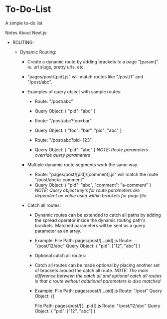 # To-Do-List

A simple to-do list

Notes About Next.js:

- ROUTING:

  - Dynamic Routing:

    - Create a dynamic route by adding brackets to a page "[param]". ie. url slugs, pretty urls, etc.
    - "pages/post/[pid].js" will match routes like "/post/1" and "/post/abc".

    - Examples of query object with sample routes:

      - Route: "/post/abc"
      - Query Object: { "pid": "abc" }

      - Route: "/post/abc?foo=bar"
      - Query Object: { "foo": "bar", "pid": "abc" }

      - Route: "/post/abc?pid=123"
      - Query Object: { "pid": "abc" }
        _NOTE: Route parameters override query parameters_

    - Multiple dynamic route segments work the same way.

      - Route: "pages/post/[pid]/[comment].js" will match the route "/post/abc/a-comment"
      - Query Object: { "pid": "abc", "comment": "a-comment" }
        _NOTE: Query object key's for route parameters are dependent on value used within brackets for page file._

    - Catch all routes:

      - Dynamic routes can be extended to catch all paths by adding the spread operator inside the dynamic routing path's brackets. Matched parameters will be sent as a query parameter as an array.
      - Example:
        File Path: pages/post/[...pid].js
        Route: "/post/12/abc"
        Query Object: { "pid": ["12", "abc"] }

      - Optional catch all routes:
      - Catch all routes can be made optional by placing another set of brackets around the catch all route.
        _NOTE: The main difference between the catch all and optional catch all routes is that a route without additional parameters is also matched_
      - Example:
        File Path: pages/post/[...pid].js
        Route: "/post"
        Query Object: {}

        File Path: pages/post/[[...pid]].js
        Route: "/post/12/abc"
        Query Object: { "pid": ["12", "abc"] }
